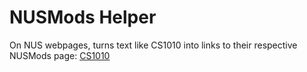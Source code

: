 # NUSMods Helper

On NUS webpages, turns text like CS1010 into links to their respective NUSMods page: [CS1010](https://nusmods.com/modules/CS1010)